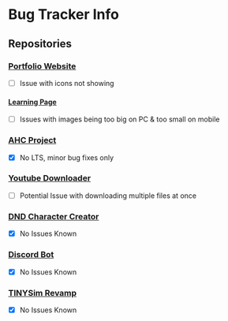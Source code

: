 # Bug Tracker Info

## Repositories

### [Portfolio Website](https://github.com/TurtleHelm/turtlehelm.github.io)

- [ ] Issue with icons not showing

#### [Learning Page](https://github.com/TurtleHelm/learning)

- [ ] Issues with images being too big on PC & too small on mobile

### [AHC Project](https://github.com/TurtleHelm/AHC-Project)

- [x] No LTS, minor bug fixes only

### [Youtube Downloader](https://github.com/TurtleHelm/Youtube-Downloader)

- [ ] Potential Issue with downloading multiple files at once

### [DND Character Creator](https://github.com/TurtleHelm/DND-Character-Creator)

- [x] No Issues Known

### [Discord Bot](https://github.com/TurtleHelm/Discord-Bot)

- [x] No Issues Known

### [TINYSim Revamp](https://github.com/TurtleHelm/TINYsim-Revamp)

- [x] No Issues Known
